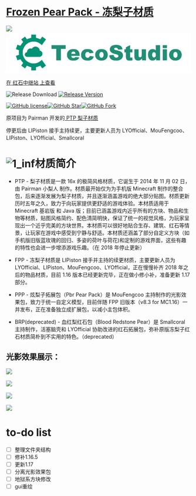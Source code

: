 # [Frozen Pear Pack - 冻梨子材质](https://github.com/LIPiston/Frozen_Pear_Pack)

![](https://raw.githubusercontent.com/TecoStudio/Frozen_Pear_Pack/refs/heads/master/title.png)
![](https://github.com/TecoStudio/.github/raw/main/title.png?raw=true)

[在 红石中继站 上查看](https://www.mczwlt.net/resource/d47kz6cz)

![Release Download](https://img.shields.io/github/downloads/TecoStudio/Frozen_Pear_Pack/total?style=flat-square)
[![Release Version](https://img.shields.io/github/v/release/TecoStudio/Frozen_Pear_Pack?style=flat-square)](https://github.com/LIPiston/Frozen_Pear_Pack/releases/latest)

[![GitHub license](https://img.shields.io/github/license/TecoStudio/Frozen_Pear_Pack?style=flat-square)](LICENSE)[![GitHub Star](https://img.shields.io/github/stars/TecoStudio/Frozen_Pear_Pack?style=flat-square)](https://github.com/LIPiston/Frozen_Pear_Pack/stargazers)[![GitHub Fork](https://img.shields.io/github/forks/TecoStudio/Frozen_Pear_Pack?style=flat-square)](https://github.com/LYOfficial/HiGames/network/members)


原项目为 Pairman 开发的[ PTP 梨子材质](https://github.com/Pairman/PTP)

停更后由 LIPiston 接手主持续更，主要更新人员为 LYOfficial、MouFengcoo、LIPiston、LYOfficial、Smallcoral



#  ![1_inf](https://ooo.0o0.ooo/2018/04/15/5ad356c68a689.png)材质简介
- PTP - 梨子材质是一款 16x 的极简风格材质，它诞生于 2014 年 11 月 02 日，由 Pairman 小梨人 制作。材质最开始仅为为手机版 Minecraft 制作的整合包，后来逐渐发展为梨子材质，并且逐渐涵盖游戏的绝大部分贴图。材质更新历时五年之久，致力于向玩家提供更舒适的游戏体验。本材质适用于 Minecraft 基岩版 和 Java 版；目前已涵盖游戏内近乎所有的方块、物品和生物等材质，贴图风格简约、配色清简明快，保证了统一的视觉风格，为玩家呈现出一个近乎完美的方块世界。本材质可以很好地贴合生存、建筑、红石等情景，让玩家在游戏中感受到宁静与舒适。本材质还涵盖了部分自定义方块（如手机版旧版蓝玫瑰的回归、多姿的荷叶与荷花)和定制的游戏界面，这些有趣的特性也会进一步增添游戏乐趣。（在 2018 年停止更新）

- FPP - 冻梨子材质是 LIPiston 接手并主持的续更材质，主要更新人员为 LYOfficial、LIPiston、MouFengcoo、LYOfficial，正在慢慢补齐 2018 年之后的物品材质，目前 1.16 版本已经更新完毕，正在做小修小补，准备更新 1.17 部分。

- PPP - 炫梨子拓展包（Pbr Pear Pack）是 MouFengcoo 主持制作的光影效果包，致力于统一自定义模型，目前伴随 FPP 旧版本（v8.3 for MC1.16）一并发布，正在准备独立成扩展包，以减小主包体积。

- BRP(deprecated) - 血红梨红石包（Blood Redstone Pear）是 Smallcoral 主持制作，活塞脑壳和 LYOfficial 协助改进的红石拓展包，弥补原版冻梨子红石材质简朴到不实用的特色。（deprecated）

 


## 光影效果展示：
![](https://ns.complexstudio.net/uploads/images/2022-07-11/775cce64b4453aa3c4f0277dd582a9f9.png)

![](https://ns.complexstudio.net/uploads/images/2022-07-11/19ede5cd68acf9c607496e510c782b4e.png)

![](https://ns.complexstudio.net/uploads/images/2022-07-11/6b72a1d521662af491df3e8dea019b27.png)

![](https://ns.complexstudio.net/uploads/images/2022-07-11/a5228e4cdd3ce401905486be8cc144a3.png)

# to-do list
- [ ] 整理文件夹结构
- [ ] 修补1.16.5
- [ ] 更新1.17
- [ ] 分离光影效果包
- [ ] 地狱系方块修改
- [ ] gui重绘